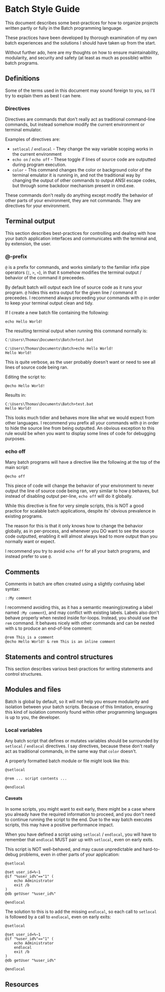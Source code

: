 # Batch Style Guide

This document describes some best-practices for how to organize projects written partly or fully in the Batch programming language.

These practices have been developed by thorough examination of my own batch experiences and the solutions I should have taken up from the start.

Without further ado, here are my thoughts on how to ensure maintainability, modularity, and security and safety (at least as much as possible) within batch programs.

## Definitions

Some of the terms used in this document may sound foreign to you, so I'll try to explain them as best I can here.

### Directives

Directives are commands that don't really act as traditional command-line commands, but instead somehow modify the current environment or terminal emulator.

Examples of directives are:

* `setlocal` / `endlocal` - They change the way variable scoping works in the current environment
* `echo on` / `echo off` - These toggle if lines of source code are outputted during program execution.
* `color` - This command changes the color or background color of the terminal emulator it is running in, and not the traditional way by changing the output of other commands to output ANSI escape codes, but through some backdoor mechanism present in cmd.exe.

These commands don't really do anything except modify the behavior of other parts of your environment, they are not commands. They are directives for your environment.

## Terminal output

This section describes best-practices for controlling and dealing with how your batch application interfaces and communicates with the terminal and, by extension, the user.

### @-prefix

`@` is a prefix for commands, and works similarly to the familiar infix pipe operators (`|`, `>`, `<`), in that it somehow modifies the terminal output / behavior of the command it preceedes.

By default batch will output each line of source code as it runs your program. `@` hides this extra output for the given line / command it preceedes. I recommend always preceeding your commands with `@` in order to keep your terminal output clean and tidy.

If I create a new batch file containing the following:

```batch
echo Hello World!
```

The resulting terminal output when running this command normally is:

```batch
C:\Users\Thomas\Documents\Batch>test.bat

C:\Users\Thomas\Documents\Batch>echo Hello World!
Hello World!
```

This is quite verbose, as the user probably doesn't want or need to see all lines of source code being ran.

Editing the script to:

```batch
@echo Hello World!
```

Results in:

```batch
C:\Users\Thomas\Documents\Batch>test.bat
Hello World!
```

This looks much tidier and behaves more like what we would expect from other languages. I recommend you prefix all your commands with `@` in order to hide the source line from being outputted. An obvious exception to this rule would be when you want to display some lines of code for debugging purposes.

### echo off

Many batch programs will have a directive like the following at the top of the main script:

```batch
@echo off
```

This piece of code will change the behavior of your environment to never output the line of source code being ran, very similar to how `@` behaves, but instead of disabling output per-line, `echo off` will do it globally.

While this directive is fine for very simple scripts, this is NOT a good practice for scalable batch applications, despite its' obvious prevalence in existing programs.

The reason for this is that it only knows how to change the behavior globally, as in per-process, and whenever you DO want to see the source code outputted, enabling it will almost always lead to more output than you normally want or expect.

I recommend you try to avoid `echo off` for all your batch programs, and instead prefer to use `@`.

## Comments

Comments in batch are often created using a slightly confusing label syntax:

```batch
::My comment
```

[//]: # (TODO: Add link to future for-loop section)

I recommend avoiding this, as it has a semantic meaning(creating a label named `:My comment`), and may conflict with existing labels. Labels also don't behave properly when nested inside for-loops. Instead, you should use the `rem` command. It behaves nicely with other commands and can be nested with `&` to produce an end-of-line comment:

```batch
@rem This is a comment
@echo Hello World! & rem This is an inline comment
```

## Statements and control structures

This section describes various best-practices for writing statements and control structures.

[//]: # (TODO: Statements and control structures)

## Modules and files

Batch is global by default, so it will not help you ensure modularity and isolation between your batch scripts. Because of this limitation, ensuring this kind of isolation commonly found within other programming languages is up to you, the developer.

### Local variables

Any batch script that defines or mutates variables should be surrounded by `setlocal` / `endlocal` directives. I say directives, because these don't really act as traditional commands, in the same way that `color` doesn't.

A properly formatted batch module or file might look like this:

```batch
@setlocal

@rem ... script contents ...

@endlocal
```

#### Caveats

In some scripts, you might want to exit early, there might be a case where you already have the required information to proceed, and you don't need to continue running the script to the end. Due to the way batch executes scripts, this may have a positive performance impact.

When you have defined a script using `setlocal` / `endlocal`, you will have to remember that `endlocal` MUST pair up with `setlocal`, even on early exits.

This script is NOT well-behaved, and may cause unpredictable and hard-to-debug problems, even in other parts of your application:

```batch
@setlocal

@set user_id=%~1
@if "%user_id%"=="1" (
	echo Administrator
	exit /b
)
@db getUser "%user_id%"

@endlocal
```

The solution to this is to add the missing `endlocal`, so each call to `setlocal` is followed by a call to `endlocal`, even on early exits:

```batch
@setlocal

@set user_id=%~1
@if "%user_id%"=="1" (
	echo Administrator
	endlocal
	exit /b
)
@db getUser "%user_id%"

@endlocal
```

## Resources


